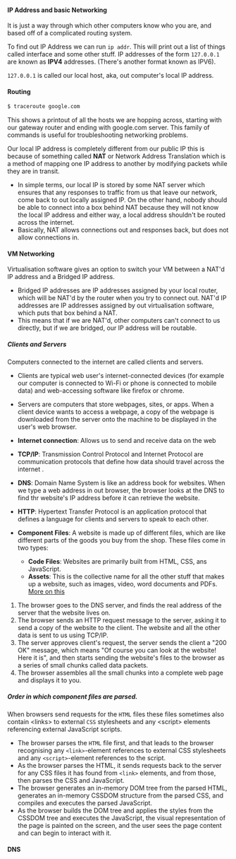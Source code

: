 #### IP Address and basic Networking
It is just a way through which other computers know who you are, and based off of a complicated routing system. 

To find out IP Address we can run `ip addr`. This will print out a list of things called interface and some other stuff. IP addresses of the form `127.0.0.1` are known as **IPV4** addresses. (There's another format known as IPV6).

`127.0.0.1` is called our local host, aka, out computer's local IP address.

#### Routing
```bash
$ traceroute google.com
```

This shows a printout of all the hosts we are hopping across, starting with our gateway router and ending with google.com server. This family of commands is useful for troubleshooting networking problems.

Our local IP address is completely different from our public IP this is because of something called **NAT** or Network Address Translation which is a method of mapping one IP address to another by modifying packets while they are in transit.
- In simple terms, our local IP is stored by some NAT server which ensures that any responses to traffic from us that leave our network, come back to out locally assigned IP. On the other hand, nobody should be able to connect into a box behind NAT because they will not know the local IP address and either way, a local address shouldn't be routed across the internet.
- Basically, NAT allows connections out and responses back, but does not allow connections in.

#### VM Networking
Virtualisation software gives an option to switch your VM between a NAT'd IP address and a Bridged IP address.

- Bridged IP addresses are IP addresses assigned by your local router, which will be NAT'd by the router when you try to connect out. NAT'd IP addresses are IP addresses assigned by out virtualisation software, which puts that box behind a NAT.
- This means that if we are NAT'd, other computers can't connect to us directly, but if we are bridged, our IP address will be routable.



##### Clients and Servers
Computers connected to the internet are called clients and servers.
- Clients are typical web user's internet-connected devices (for example our computer is connected to Wi-Fi or phone is connected to mobile data) and web-accessing software like firefox or chrome.
- Servers are computers that store webpages, sites, or apps. When a client device wants to access a webpage, a copy of the webpage is downloaded from the server onto the machine to be displayed in the user's web browser.

- **Internet connection**: Allows us to send and receive data on the web
- **TCP/IP**: Transmission Control Protocol and Internet Protocol are communication protocols that define how data should travel across the internet .
- **DNS**: Domain Name System is like an address book for websites. When we type a web address in out browser, the browser looks at the DNS to find thr website's IP address before it can retrieve the website.
- **HTTP**: Hypertext Transfer Protocol is an application protocol that defines a language for clients and servers to speak to each other.
- **Component Files**: A website is made up of different files, which are like different parts of the goods  you buy from the shop. These files come in two types:
	- **Code Files**: Websites are primarily built from HTML, CSS, ans JavaScript.
	- **Assets**: This is the collective name for all the other stuff that makes up a website, such as images, video, word documents and PDFs.
[More on this](https://developer.mozilla.org/en-US/docs/Learn/Getting_started_with_the_web/How_the_Web_works)


1. The browser goes to the DNS server, and finds the real address of the server that the website lives on.
2. The browser sends an HTTP request message to the server, asking it to send a copy of the website to the client. The website and all the other data is sent to us using TCP/IP.
3. The server approves client's request, the server sends the client a "200 OK" message, which means "Of course you can look at the website! Here it is", and then starts sending the website's files to the browser as a series of small chunks called data packets.
4. The browser assembles all the small chunks into a complete web page and displays it to you.

##### Order in which component files are parsed.

When browsers send requests for the `HTML` files these files sometimes also contain \<links\> to external `CSS` stylesheets and any \<script\> elements referencing external JavaScript scripts.

- The browser parses the `HTML` file first, and that leads to the browser recognising any `<link>`-element references to external CSS stylesheets and any `<script>`-element references to the script.
- As the browser parses the HTML, it sends requests back to the server for any CSS files it has found from `<link>` elements, and from those, then parses the CSS and JavaScript.
- The browser generates an in-memory DOM tree from the parsed HTML, generates an in-memory CSSDOM structure from the parsed CSS, and compiles and executes the parsed JavaScript.
- As the browser builds the DOM tree and applies the styles from the CSSDOM tree and executes the JavaScript, the visual representation of the page is painted on the screen, and the user sees the page content and can begin to interact with it.

#### DNS
